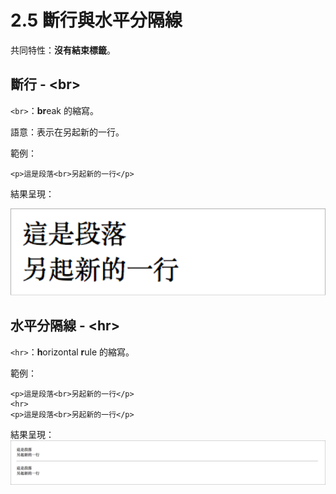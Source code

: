 # 2.5 斷行與水平分隔線

共同特性：**沒有結束標籤**。

## 斷行 - &lt;br&gt;

`<br>`：**br**eak 的縮寫。

語意：表示在另起新的一行。

範例：

```markup
<p>這是段落<br>另起新的一行</p>
```

結果呈現：

![](../.gitbook/assets/duan-hang.png)

## 水平分隔線 - &lt;hr&gt;

`<hr>`：**h**orizontal **r**ule 的縮寫。

範例：

```markup
<p>這是段落<br>另起新的一行</p>
<hr>
<p>這是段落<br>另起新的一行</p>
```

結果呈現：![](../.gitbook/assets/shui-ping-fen-ge-xian.png)

